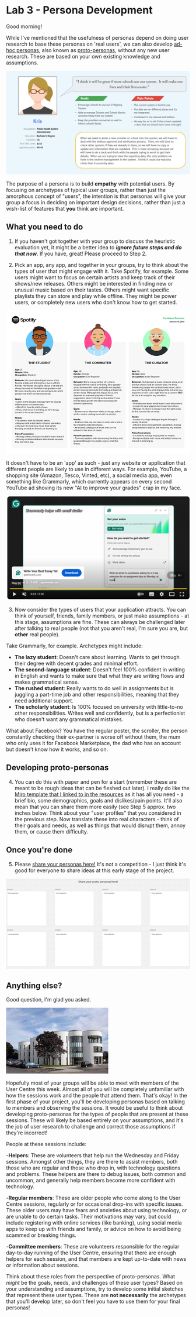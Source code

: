 # Lab 3 - Persona Development
Good morning! 

While I've mentioned that the usefulness of personas depend on doing user research to base these personas on 'real users', we can also develop [ad-hoc personas](https://jnd.org/ad-hoc-personas-empathetic-focus/), also known as [proto-personas](https://www.nngroup.com/articles/persona-types/), without any new user research. These are based on your own existing knowledge and assumptions.

<img src="persona.PNG" class="awssmaller">

The purpose of a persona is to build **empathy** with potential users. By focusing on archetypes of typical user groups, rather than just the amorphous concept of "users", the intention is that personas will give your group a focus in deciding on important design decisions, rather than just a wish-list of features that **you** think are important.

## What you need to do

1. If you haven't got together with your group to discuss the heuristic evaluation yet, it might be a better idea to ***ignore future steps and do that now***. If you have, great! Please proceed to Step 2.

2. Pick an app, any app, and together in your groups, try to think about the types of user that might engage with it. Take Spotify, for example. Some users might want to focus on certain artists and keep track of their shows/new releases. Others might be interested in finding new or unusual music based on their tastes. Others might want specific playlists they can store and play while offline. They might be power users, or completely new users who don't know how to get started.

<img src="spotify.png" class="awssmaller">

It doesn't have to be an 'app' as such - just any website or application that different people are likely to use in different ways. For example, YouTube, a shopping site (Amazon, Tesco, Vinted, etc), a social media app, even something like Grammarly, which currently appears on every second YouTube ad shoving its new "AI to improve your grades" crap in my face.

<img src="grammarly.PNG" class="awssmaller">

3. Now consider the types of users that your application attracts. You can think of yourself, friends, family members, or just make assumptions - at this stage, assumptions are fine. These can always be challenged later after talking to real people (not that you aren't real, I'm sure you are, but **other** real people).

Take Grammarly, for example. Archetypes might include:

- **The lazy student**: Doesn't care about learning. Wants to get through their degree with decent grades and minimal effort.
- **The second-language student**: Doesn't feel 100% confident in writing in English and wants to make sure that what they are writing flows and makes grammatical sense.
- **The rushed student**: Really wants to do well in assignments but is juggling a part-time job and other responsibilities, meaning that they need additional support.
- **The scholarly student**: Is 100% focused on university with little-to-no other responsibilities. Writes well and confidently, but is a perfectionist who doesn't want any grammatical mistakes.

What about Facebook? You have the regular poster, the scroller, the person constantly checking their ex-partner is worse off without them, the mum who only uses it for Facebook Marketplace, the dad who has an account but doesn't know how it works, and so on.

## Developing proto-personas

4. You can do this with paper and pen for a start (remember these are meant to be rough ideas that can be fleshed out later). I really do like the [Miro template that I linked to in the resources](https://miro.com/templates/user-personas-simplified/) as it has all you need - a brief bio, some demographics, goals and dislikes/pain points. It'll also mean that you can share them more easily (see Step 5 approx. two inches below. Think about your "user profiles" that you considered in the previous step. Now translate these into real characters - think of their goals and needs, as well as things that would disrupt them, annoy them, or cause them difficulty.

## Once you're done
5. Please [share your personas here!](https://miro.com/app/board/uXjVJ6Zd46Y=/?share_link_id=273380783271) It's not a competition - I just think it's good for everyone to share ideas at this early stage of the project. 

<img src="protomiro.PNG" class="awssmaller">


## Anything else?
Good question, I'm glad you asked.

<img src="qmb.jpg" class="awssmallest">

Hopefully most of your groups will be able to meet with members of the User Centre this week. Almost all of you will be completely unfamiliar with how the sessions work and the people that attend them. That's okay! In the first phase of your project, you'll be developing personas based on talking to members and observing the sessions. It would be useful to think about developing proto-personas for the types of people that are present at these sessions. These will likely be based entirely on your assumptions, and it's the job of user research to challenge and correct those assumptions if they're incorrect!

People at these sessions include:

-**Helpers**: These are volunteers that help run the Wednesday and Friday sessions. Amongst other things, they are there to assist members, both those who are regular and those who drop in, with technology questions and problems. These helpers are there to debug issues, both common and uncommon, and generally help members become more confident with technology.

-**Regular members**: These are older people who come along to the User Centre sessions, regularly or for occasional drop-ins with specific issues. These older users may have fears and anxieties about using technology, or are unable to do certain tasks. Their motivations may vary, but could include registering with online services (like banking), using social media apps to keep up with friends and family, or advice on how to avoid being scammed or breaking things.

-**Committee members**: These are volunteers responsible for the regular day-to-day running of the User Centre, ensuring that there are enough helpers for each session, and that members are kept up-to-date with news or information about sessions.

Think about these roles from the perspective of proto-personas. What *might* be the goals, needs, and challenges of these user types? Based on your understanding and assumptions, try to develop some initial sketches that represent these user types. These are **not necessarily** the archetypes that you'll develop later, so don't feel you have to use them for your final personas!

